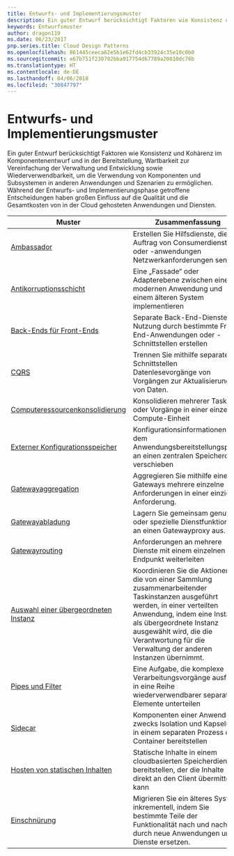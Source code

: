 ```yaml
---
title: Entwurfs- und Implementierungsmuster
description: Ein guter Entwurf berücksichtigt Faktoren wie Konsistenz und Kohärenz im Komponentenentwurf und in der Bereitstellung, Wartbarkeit zur Vereinfachung der Verwaltung und Entwicklung sowie Wiederverwendbarkeit, um die Verwendung von Komponenten und Subsystemen in anderen Anwendungen und Szenarien zu ermöglichen. Während der Entwurfs- und Implementierungsphase getroffene Entscheidungen haben großen Einfluss auf die Qualität und die Gesamtkosten von in der Cloud gehosteten Anwendungen und Diensten.
keywords: Entwurfsmuster
author: dragon119
ms.date: 06/23/2017
pnp.series.title: Cloud Design Patterns
ms.openlocfilehash: 861445ceeca62e5b1e62fd4cb33924c35e10c0b0
ms.sourcegitcommit: e67b751f230792bba917754d67789a20810dc76b
ms.translationtype: HT
ms.contentlocale: de-DE
ms.lasthandoff: 04/06/2018
ms.locfileid: "30847797"
---
```

# <a name="design-and-implementation-patterns"></a>Entwurfs- und Implementierungsmuster

Ein guter Entwurf berücksichtigt Faktoren wie Konsistenz und Kohärenz im Komponentenentwurf und in der Bereitstellung, Wartbarkeit zur Vereinfachung der Verwaltung und Entwicklung sowie Wiederverwendbarkeit, um die Verwendung von Komponenten und Subsystemen in anderen Anwendungen und Szenarien zu ermöglichen. Während der Entwurfs- und Implementierungsphase getroffene Entscheidungen haben großen Einfluss auf die Qualität und die Gesamtkosten von in der Cloud gehosteten Anwendungen und Diensten.


|                                Muster                                 |                                                                                                      Zusammenfassung                                                                                                       |
|------------------------------------------------------------------------|--------------------------------------------------------------------------------------------------------------------------------------------------------------------------------------------------------------------|
|                     [Ambassador](../ambassador.md)                     |                                                         Erstellen Sie Hilfsdienste, die im Auftrag von Consumerdiensten oder -anwendungen Netzwerkanforderungen senden.                                                          |
|          [Antikorruptionsschicht](../anti-corruption-layer.md)          |                                                               Eine „Fassade“ oder Adapterebene zwischen einer modernen Anwendung und einem älteren System implementieren                                                                |
|         [Back-Ends für Front-Ends](../backends-for-frontends.md)         |                                                          Separate Back-End-Dienste zur Nutzung durch bestimmte Front-End-Anwendungen oder -Schnittstellen erstellen                                                          |
|                           [CQRS](../cqrs.md)                           |                                                         Trennen Sie mithilfe separater Schnittstellen Datenlesevorgänge von Vorgängen zur Aktualisierung von Daten.                                                         |
| [Computeressourcenkonsolidierung](../compute-resource-consolidation.md) |                                                                     Konsolidieren mehrerer Tasks oder Vorgänge in einer einzelnen Compute-Einheit                                                                      |
|   [Externer Konfigurationsspeicher](../external-configuration-store.md)   |                                                        Konfigurationsinformationen aus dem Anwendungsbereitstellungspaket an einen zentralen Speicherort verschieben                                                         |
|            [Gatewayaggregation](../gateway-aggregation.md)            |                                                                   Aggregieren Sie mithilfe eines Gateways mehrere einzelne Anforderungen in einer einzigen Anforderung.                                                                   |
|             [Gatewayabladung](../gateway-offloading.md)             |                                                                      Lagern Sie gemeinsam genutzte oder spezielle Dienstfunktionen an einen Gatewayproxy aus.                                                                       |
|                [Gatewayrouting](../gateway-routing.md)                |                                                                            Anforderungen an mehrere Dienste mit einem einzelnen Endpunkt weiterleiten                                                                            |
|                [Auswahl einer übergeordneten Instanz](../leader-election.md)                | Koordinieren Sie die Aktionen, die von einer Sammlung zusammenarbeitender Taskinstanzen ausgeführt werden, in einer verteilten Anwendung, indem eine Instanz als übergeordnete Instanz ausgewählt wird, die die Verantwortung für die Verwaltung der anderen Instanzen übernimmt. |
|              [Pipes und Filter](../pipes-and-filters.md)              |                                                     Eine Aufgabe, die komplexe Verarbeitungsvorgänge ausführt, in eine Reihe wiederverwendbarer separater Elemente unterteilen                                                      |
|                        [Sidecar](../sidecar.md)                        |                                                  Komponenten einer Anwendung zwecks Isolation und Kapselung in einem separaten Prozess oder Container bereitstellen                                                  |
|         [Hosten von statischen Inhalten](../static-content-hosting.md)         |                                                        Statische Inhalte in einem cloudbasierten Speicherdienst bereitstellen, der die Inhalte direkt an den Client übermitteln kann                                                        |
|                      [Einschnürung](../strangler.md)                      |                                         Migrieren Sie ein älteres System inkrementell, indem Sie bestimmte Teile der Funktionalität nach und nach durch neue Anwendungen und Dienste ersetzen.                                          |

